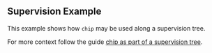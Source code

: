 ## Supervision Example


This example shows how `chip` may be used along a supervision tree. 

For more context follow the guide [chip as part of a supervision tree](../../../guides/chip-as-part-of-a-supervision-tree.md).
